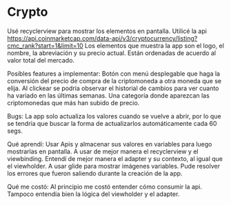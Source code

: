 # Crypto
Usé recyclerview para mostrar los elementos en pantalla.
Utilicé la api https://api.coinmarketcap.com/data-api/v3/cryptocurrency/listing?cmc_rank?start=1&limit=10
Los elementos que muestra la app son el logo, el nombre, la abreviación y su precio actual. Están ordenadas de acuerdo al valor total del mercado.

Posibles features a implementar:
  Botón con menú desplegable que haga la conversión del precio de compra de la criptomoneda a otra moneda que se elija.
  Al clickear se podría observar el historial de cambios para ver cuanto ha variado en las últimas semanas.
  Una categoría donde aparezcan las criptomonedas que más han subido de precio.
  

Bugs:
  La app solo actualiza los valores cuando se vuelve a abrir, por lo que se tendría que buscar la forma de actualizarlos automáticamente cada 60 segs.
  
  
Qué aprendí:
  Usar Apis y almacenar sus valores en variables para luego mostrarlas en pantalla.
  A usar de mejor manera el recyclerview y el viewbinding.
  Entendí de mejor manera el adapter y su contexto, al igual que el viewholder.
  A usar glide para mostrar imágenes variables.
  Pude resolver los errores que fueron saliendo durante la creación de la app.
  
  
Qué me costó:
  Al principio me costó entender cómo consumir la api.
  Tampoco entendía bien la lógica del viewholder y el adapter.
  
